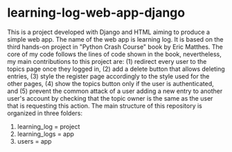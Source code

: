 # learning-log-web-app-django
This is a project developed with Django and HTML aiming to produce a simple web app. The name of the web app is learning log. It is based on the third hands-on project in "Python Crash Course" book by Eric Matthes. The core of my code follows the lines of code shown in the book, nevertheless, my main contributions to this project are: (1) redirect every user to the topics page once they logged in, (2) add a delete button that allows deleting entries, (3) style the register page accordingly to the style used for the other pages, (4) show the topics button only if the user is authenticated, and (5) prevent the common attack of a user adding a new entry to another user's account by checking that the topic owner is the same as the user that is requesting this action. The main structure of this repository is organized in three folders:

1. learning_log = project
2. learning_logs = app
3. users = app
